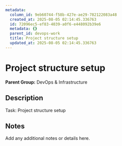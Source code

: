 ```yaml
---
metadata:
  column_id: 9eb60744-f58b-427e-ae29-782122083a48
  created_at: 2025-08-05 02:14:45.336763
  id: 72096ec5-ef83-4039-a0f6-e448092b39e6
  metadata: {}
  parent_id: devops-work
  title: Project structure setup
  updated_at: 2025-08-05 02:14:45.336763
---
```


# Project structure setup

**Parent Group:** DevOps & Infrastructure

## Description
Task: Project structure setup

## Notes
Add any additional notes or details here.